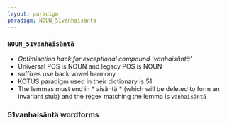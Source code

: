 ```yaml
---
layout: paradigm
paradigm: NOUN_51vanhaisäntä
---
```

### ` NOUN_51vanhaisäntä `

* _Optimisation hack for exceptional compound ’vanhaisäntä’_
* Universal POS is NOUN and legacy POS is NOUN
* suffixes use back vowel harmony
* KOTUS paradigm used in their dictionary is 51
* The lemmas must end in * aisäntä * (which will be deleted to form an invariant stub) and the regex matching the lemma is ` vanhaisäntä `

### 51vanhaisäntä wordforms


